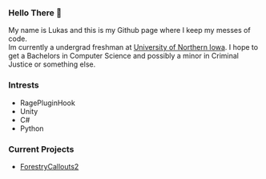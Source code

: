 ### Hello There 👋
My name is Lukas and this is my Github page where I keep my messes of code. <br />
Im currently a undergrad freshman at [University of Northern Iowa](https://uni.edu). I hope to get a Bachelors in Computer Science and possibly a minor in Criminal Justice or something else.

### Intrests
- RagePluginHook
- Unity
- C#
- Python


### Current Projects
- [ForestryCallouts2](https://www.lcpdfr.com/downloads/gta5mods/scripts/34663-forestry-callouts/)
